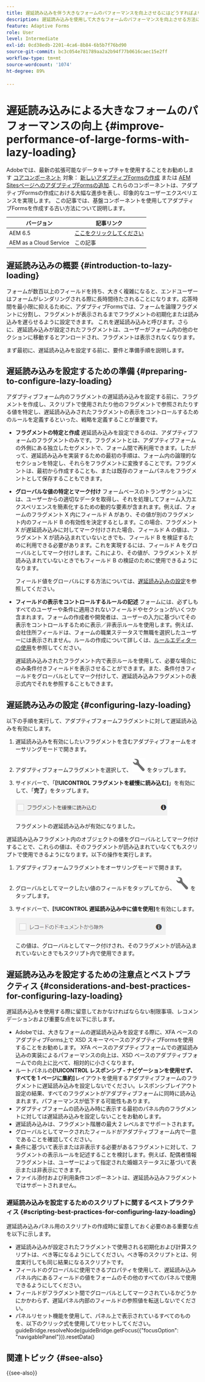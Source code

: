 ```yaml
---
title: 遅延読み込みを伴う大きなフォームのパフォーマンスを向上させるにはどうすればよいですか？
description: 遅延読み込みを使用して大きなフォームのパフォーマンスを向上させる方法について説明します。遅延読み込みを使用すると、フォームのフラグメントが表示されるまでそれらの初期化と読み込みを延期することにより、大きく複雑なアダプティブフォームのパフォーマンスを向上できます。
feature: Adaptive Forms
role: User
level: Intermediate
exl-id: 0cd38edb-2201-4ca6-8b84-6b5b7f76bd90
source-git-commit: bc3c054e781789aa2a2b94f77b0616caec15e2ff
workflow-type: tm+mt
source-wordcount: '1074'
ht-degree: 89%

---
```


# 遅延読み込みによる大きなフォームのパフォーマンスの向上 {#improve-performance-of-large-forms-with-lazy-loading}

<span class="preview"> Adobeでは、最新の拡張可能なデータキャプチャを使用することをお勧めします [コアコンポーネント](https://experienceleague.adobe.com/docs/experience-manager-core-components/using/adaptive-forms/introduction.html?lang=ja) 対象： [新しいアダプティブFormsの作成](/help/forms/creating-adaptive-form-core-components.md) または [AEM SitesページへのアダプティブFormsの追加](/help/forms/create-or-add-an-adaptive-form-to-aem-sites-page.md). これらのコンポーネントは、アダプティブFormsの作成における大幅な進歩を表し、印象的なユーザーエクスペリエンスを実現します。 この記事では、基盤コンポーネントを使用してアダプティブFormsを作成する古い方法について説明します。 </span>

| バージョン | 記事リンク |
| -------- | ---------------------------- |
| AEM 6.5 | [ここをクリックしてください](https://experienceleague.adobe.com/docs/experience-manager-65/forms/adaptive-forms-advanced-authoring/lazy-loading-adaptive-forms.html) |
| AEM as a Cloud Service | この記事 |


## 遅延読み込みの概要 {#introduction-to-lazy-loading}

フォームが数百以上のフィールドを持ち、大きく複雑になると、エンドユーザーはフォームがレンダリングされる際に長時間待たされることになります。応答時間を最小限に抑えるために、アダプティブFormsでは、フォームを論理フラグメントに分割し、フラグメントが表示されるまでフラグメントの初期化または読み込みを遅らせるように設定できます。 これを遅延読み込みと呼びます。さらに、遅延読み込みが設定されたフラグメントは、ユーザーがフォーム内の他のセクションに移動するとアンロードされ、フラグメントは表示されなくなります。

まず最初に、遅延読み込みを設定する前に、要件と準備手順を説明します。

## 遅延読み込みを設定するための準備 {#preparing-to-configure-lazy-loading}

アダプティブフォーム内のフラグメントの遅延読み込みを設定する前に、フラグメントを作成し、スクリプトで使用されたり他のフラグメントで参照されたりする値を特定し、遅延読み込みされたフラグメントの表示をコントロールするためのルールを定義するといった、戦略を定義することが重要です。

* **フラグメントの特定と作成**
遅延読み込みを設定できるのは、アダプティブフォームのフラグメントのみです。フラグメントとは、アダプティブフォームの外側にある独立したセグメントで、フォーム間で再利用できます。したがって、遅延読み込みを実装するための最初の手順は、フォーム内の論理的なセクションを特定し、それらをフラグメントに変換することです。フラグメントは、最初から作成することも、または既存のフォームパネルをフラグメントとして保存することもできます。

  <!--For more information about creating fragments, see [Adaptive Form Fragments](adaptive-form-fragments.md).-->

* **グローバルな値の特定とマーク付け**
フォームベースのトランザクションには、ユーザーからの適切なデータを取得し、それを処理してフォーム入力エクスペリエンスを簡素化するための動的な要素が含まれます。例えば、フォームのフラグメント X 内にフィールド A があり、その値が別のフラグメント内のフィールド B の有効性を決定するとします。この場合、フラグメント X が遅延読み込みに対してマーク付けされた場合、フィールド A の値は、フラグメント X が読み込まれていないときでも、フィールド B を検証するために利用できる必要があります。これを実現するには、フィールド A をグローバルとしてマーク付けします。これにより、その値が、フラグメント X が読み込まれていないときでもフィールド B の検証のために使用できるようになります。

  フィールド値をグローバルにする方法については、[遅延読み込みの設定](lazy-loading-adaptive-forms.md#p-configuring-lazy-loading-p)を参照してください。

* **フィールドの表示をコントロールするルールの記述**
フォームには、必ずしもすべてのユーザーや条件に適用されないフィールドやセクションがいくつか含まれます。フォームの作成者や開発者は、ユーザーの入力に基づいてその表示をコントロールするために表示／非表示ルールを使用します。例えば、会社住所フィールドは、フォームの職業ステータスで無職を選択したユーザーには表示されません。ルールの作成について詳しくは、[ルールエディターの使用](rule-editor.md)を参照してください。

  遅延読み込みされたフラグメント内で表示ルールを使用して、必要な場合にのみ条件付きフィールドを表示させることができます。また、条件付きフィールドをグローバルとしてマーク付けして、遅延読み込みフラグメントの表示式内でそれを参照することもできます。

## 遅延読み込みの設定 {#configuring-lazy-loading}

以下の手順を実行して、アダプティブフォームフラグメントに対して遅延読み込みを有効にします。

1. 遅延読み込みを有効にしたいフラグメントを含むアダプティブフォームをオーサリングモードで開きます。
1. アダプティブフォームフラグメントを選択して、![設定](assets/configure-icon.svg) をタップします。
1. サイドバーで、「**[!UICONTROL フラグメントを緩慢に読み込む]**」を有効にして、「**完了**」をタップします。

   ![アダプティブフォームフラグメントに対する遅延読み込みの有効化](assets/lazy-loading-fragment.png)

   フラグメントの遅延読み込みが有効になりました。

遅延読み込みフラグメント内のオブジェクトの値をグローバルとしてマーク付けすることで、これらの値は、そのフラグメントが読み込まれていなくてもスクリプトで使用できるようになります。以下の操作を実行します。

1. アダプティブフォームフラグメントをオーサリングモードで開きます。
1. グローバルとしてマークしたい値のフィールドをタップしてから、![設定](assets/configure-icon.svg) をタップします。
1. サイドバーで、**[!UICONTROL 遅延読み込み中に値を使用]**&#x200B;を有効にします。

   ![サイドバーの遅延読み込みフィールド](assets/enable-lazy-loading.png)

   この値は、グローバルとしてマーク付けされ、そのフラグメントが読み込まれていないときでもスクリプト内で使用できます。

## 遅延読み込みを設定するための注意点とベストプラクティス {#considerations-and-best-practices-for-configuring-lazy-loading}

遅延読み込みを使用する際に留意しておかなければならない制限事項、レコメンデーションおよび重要な点を以下に示します。

* Adobeでは、大きなフォームの遅延読み込みを設定する際に、XFA ベースのアダプティブForms上で XSD スキーマベースのアダプティブFormsを使用することをお勧めします。 XFA ベースのアダプティブフォームでの遅延読み込みの実装によるパフォーマンスの向上は、XSD ベースのアダプティブフォームでの向上に比べて、相対的に小さくなります。
* ルートパネルの&#x200B;**[!UICONTROL レスポンシブ - ナビゲーションを使用せず、すべてを 1 ページに集約]**&#x200B;レイアウトを使用するアダプティブフォームのフラグメントに遅延読み込みを設定しないでください。レスポンシブレイアウト設定の結果、すべてのフラグメントがアダプティブフォームに同時に読み込まれます。パフォーマンスが低下する可能性もあります。
* アダプティブフォームの読み込み時に表示する最初のパネル内のフラグメントに対しては遅延読み込みを設定しないことをお勧めします。
* 遅延読み込みは、フラグメント階層の最大 2 レベルまでサポートされます。
* グローバルとしてマークされたフィールドがアダプティブフォーム内で一意であることを確認してください。
* 条件に基づいて表示または非表示する必要があるフラグメントに対して、フラグメントの表示ルールを記述することを検討します。例えば、配偶者情報フラグメントは、ユーザーによって指定された婚姻ステータスに基づいて表示または非表示にできます。
* ファイル添付および利用条件コンポーネントは、遅延読み込みフラグメントではサポートされません。

### 遅延読み込みを設定するためのスクリプトに関するベストプラクティス {#scripting-best-practices-for-configuring-lazy-loading}

遅延読み込みパネル用のスクリプトの作成時に留意しておく必要のある重要な点を以下に示します。

* 遅延読み込みが設定されたフラグメントで使用される初期化および計算スクリプトは、べき等になるようにしてください。べき等のスクリプトとは、何度実行しても同じ結果になるスクリプトです。
* フィールドのグローバルに使用できるプロパティを使用して、遅延読み込みパネル内にあるフィールドの値をフォームのその他のすべてのパネルで使用できるようにしてください。
* フィールドがフラグメント間でグローバルとしてマークされているかどうかにかかわらず、遅延パネル内部のフィールドの参照値を転送しないでください。
* パネルリセット機能を使用して、パネル上で表示されているすべてのものを、以下のクリック式を使用してリセットしてください。\
  guideBridge.resolveNode(guideBridge.getFocus({&quot;focusOption&quot;: &quot;navigablePanel&quot;})).resetData()


## 関連トピック {#see-also}

{{see-also}}